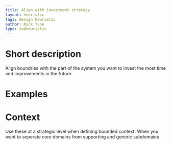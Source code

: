 ```yaml
---
title: Align with investment strategy
layout: heuristic
tags: design heuristic
author: Nick Tune
type: subheuristic
---
```


# Short description

Align boundries with the part of the system you want to invest the most time and improvements in the future.

# Examples

# Context

Use these at a strategic level when defining bounded context. When you want to seperate core domains from supporting and generic subdomains

